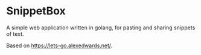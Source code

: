 # SnippetBox
A simple web application written in golang, for pasting and sharing snippets of text.

Based on https://lets-go.alexedwards.net/.
